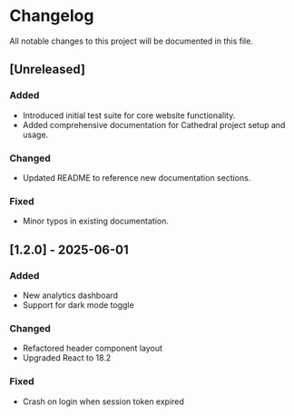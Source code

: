 # Changelog

All notable changes to this project will be documented in this file.

## [Unreleased]

### Added

- Introduced initial test suite for core website functionality.
- Added comprehensive documentation for Cathedral project setup and usage.

### Changed

- Updated README to reference new documentation sections.

### Fixed

- Minor typos in existing documentation.

## [1.2.0] - 2025-06-01

### Added

- New analytics dashboard
- Support for dark mode toggle

### Changed

- Refactored header component layout
- Upgraded React to 18.2

### Fixed

- Crash on login when session token expired
